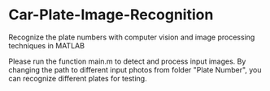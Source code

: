 # Car-Plate-Image-Recognition
Recognize the plate numbers with computer vision and image processing techniques in MATLAB

Please run the function main.m to detect and process input images. By changing the path to different input photos from folder "Plate Number", you can recognize different plates for testing. 
